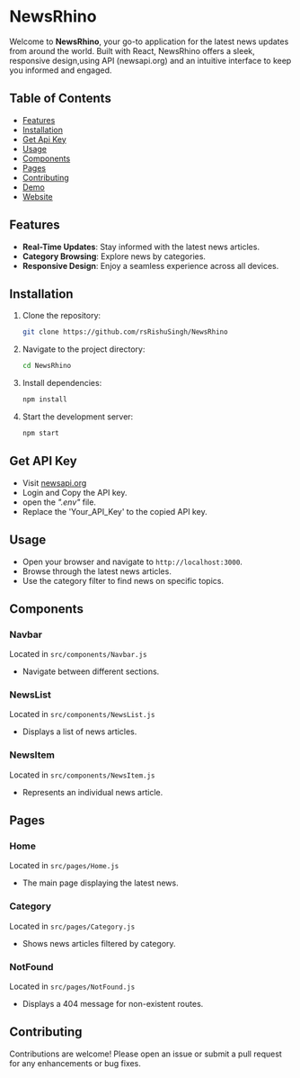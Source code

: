 # NewsRhino

Welcome to **NewsRhino**, your go-to application for the latest news updates from around the world. Built with React, NewsRhino offers a sleek, responsive design,using API (newsapi.org) and an intuitive interface to keep you informed and engaged.

## Table of Contents
- [Features](#features)
- [Installation](#installation)
- [Get Api Key](#Get-API-Key)
- [Usage](#usage)
- [Components](#components)
- [Pages](#pages)
- [Contributing](#contributing)
- [Demo](#demo)
- [Website](#website)

## Features
- **Real-Time Updates**: Stay informed with the latest news articles.
- **Category Browsing**: Explore news by categories.
- **Responsive Design**: Enjoy a seamless experience across all devices.

## Installation

1. Clone the repository:
    ```sh
    git clone https://github.com/rsRishuSingh/NewsRhino
    ```

2. Navigate to the project directory:
    ```sh
    cd NewsRhino
    ```

3. Install dependencies:
    ```sh
    npm install
    ```

4. Start the development server:
    ```sh
    npm start
    ```

## Get API Key
- Visit [newsapi.org](https://newsapi.org/)
- Login and Copy the API key.
- open the *".env"* file.
- Replace the 'Your_API_Key' to the copied API key.

## Usage
- Open your browser and navigate to `http://localhost:3000`.
- Browse through the latest news articles.
- Use the category filter to find news on specific topics.

## Components

### Navbar
Located in `src/components/Navbar.js`
- Navigate between different sections.

### NewsList
Located in `src/components/NewsList.js`
- Displays a list of news articles.

### NewsItem
Located in `src/components/NewsItem.js`
- Represents an individual news article.

## Pages

### Home
Located in `src/pages/Home.js`
- The main page displaying the latest news.

### Category
Located in `src/pages/Category.js`
- Shows news articles filtered by category.

### NotFound
Located in `src/pages/NotFound.js`
- Displays a 404 message for non-existent routes.

## Contributing
Contributions are welcome! Please open an issue or submit a pull request for any enhancements or bug fixes.

